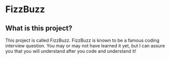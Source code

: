 # FizzBuzz

## What is this project?

This project is called FizzBuzz. FizzBuzz is known to be a famous coding interview question. You may or may not have learned it yet, but I can assure you that you will understand after you code and understand it!